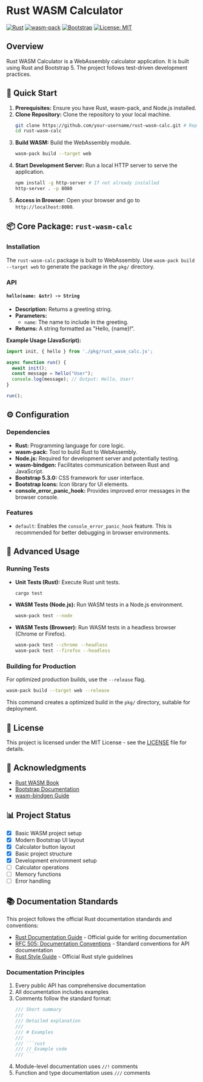 # Rust WASM Calculator

[![Rust](https://img.shields.io/badge/rust-stable-brightgreen.svg)](https://www.rust-lang.org/)
[![wasm-pack](https://img.shields.io/badge/wasm--pack-latest-blue.svg)](https://rustwasm.github.io/wasm-pack/)
[![Bootstrap](https://img.shields.io/badge/bootstrap-5.3.0-purple.svg)](https://getbootstrap.com/)
[![License: MIT](https://img.shields.io/badge/License-MIT-yellow.svg)](https://opensource.org/licenses/MIT)

## Overview

Rust WASM Calculator is a WebAssembly calculator application. It is built using Rust and Bootstrap 5. The project follows test-driven development practices.

## 🚀 Quick Start

1. **Prerequisites:** Ensure you have Rust, wasm-pack, and Node.js installed.
2. **Clone Repository:** Clone the repository to your local machine.
   ```bash
   git clone https://github.com/your-username/rust-wasm-calc.git # Replace with actual repo URL
   cd rust-wasm-calc
   ```
3. **Build WASM:** Build the WebAssembly module.
   ```bash
   wasm-pack build --target web
   ```
4. **Start Development Server:** Run a local HTTP server to serve the application.
   ```bash
   npm install -g http-server # If not already installed
   http-server . -p 8080
   ```
5. **Access in Browser:** Open your browser and go to `http://localhost:8080`.

## 📦 Core Package: `rust-wasm-calc`

### Installation

The `rust-wasm-calc` package is built to WebAssembly. Use `wasm-pack build --target web` to generate the package in the `pkg/` directory.

### API

#### `hello(name: &str) -> String`

- **Description:**  Returns a greeting string.
- **Parameters:**
    - `name`:  The name to include in the greeting.
- **Returns:**  A string formatted as "Hello, {name}!".

**Example Usage (JavaScript):**

```javascript
import init, { hello } from './pkg/rust_wasm_calc.js';

async function run() {
  await init();
  const message = hello("User");
  console.log(message); // Output: Hello, User!
}

run();
```

## ⚙️ Configuration

### Dependencies

- **Rust:** Programming language for core logic.
- **wasm-pack:** Tool to build Rust to WebAssembly.
- **Node.js:**  Required for development server and potentially testing.
- **wasm-bindgen:**  Facilitates communication between Rust and JavaScript.
- **Bootstrap 5.3.0:**  CSS framework for user interface.
- **Bootstrap Icons:** Icon library for UI elements.
- **console_error_panic_hook:**  Provides improved error messages in the browser console.

### Features

- `default`: Enables the `console_error_panic_hook` feature. This is recommended for better debugging in browser environments.

## 🧪 Advanced Usage

### Running Tests

- **Unit Tests (Rust):** Execute Rust unit tests.
  ```bash
  cargo test
  ```
- **WASM Tests (Node.js):** Run WASM tests in a Node.js environment.
  ```bash
  wasm-pack test --node
  ```
- **WASM Tests (Browser):** Run WASM tests in a headless browser (Chrome or Firefox).
  ```bash
  wasm-pack test --chrome --headless
  wasm-pack test --firefox --headless
  ```

### Building for Production

For optimized production builds, use the `--release` flag.

```bash
wasm-pack build --target web --release
```

This command creates a optimized build in the `pkg/` directory, suitable for deployment.

## 📝 License

This project is licensed under the MIT License - see the [LICENSE](LICENSE) file for details.

## 🙏 Acknowledgments

- [Rust WASM Book](https://rustwasm.github.io/docs/book/)
- [Bootstrap Documentation](https://getbootstrap.com/docs/)
- [wasm-bindgen Guide](https://rustwasm.github.io/docs/wasm-bindgen/)

## 📊 Project Status

- [x] Basic WASM project setup
- [x] Modern Bootstrap UI layout
- [x] Calculator button layout
- [x] Basic project structure
- [x] Development environment setup
- [ ] Calculator operations
- [ ] Memory functions
- [ ] Error handling

## 📚 Documentation Standards

This project follows the official Rust documentation standards and conventions:

- [Rust Documentation Guide](https://doc.rust-lang.org/rustdoc/how-to-write-documentation.html) - Official guide for writing documentation
- [RFC 505: Documentation Conventions](https://rust-lang.github.io/rfcs/0505-api-comment-conventions.html) - Standard conventions for API documentation
- [Rust Style Guide](https://doc.rust-lang.org/nightly/style-guide/) - Official Rust style guidelines

### Documentation Principles

1. Every public API has comprehensive documentation
2. All documentation includes examples
3. Comments follow the standard format:
   ```rust
   /// Short summary
   ///
   /// Detailed explanation
   ///
   /// # Examples
   ///
   /// ```rust
   /// // Example code
   /// ```
   ```
4. Module-level documentation uses `//!` comments
5. Function and type documentation uses `///` comments







